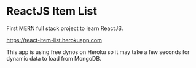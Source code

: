 # ReactJS Item List
First MERN full stack project to learn ReactJS.

https://react-item-list.herokuapp.com

This app is using free dynos on Heroku so it may take a few seconds for dynamic data to load from MongoDB.
